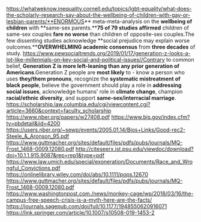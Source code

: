 https://whatweknow.inequality.cornell.edu/topics/lgbt-equality/what-does-the-scholarly-research-say-about-the-wellbeing-of-children-with-gay-or-lesbian-parents/**ENORMOUS** meta-meta-analysis on the **wellbeing of children** with **same-sex parents.****75 of 79 studies affirmed** children of same-sex couples **fare no worse** than children of opposite-sex couples.The few dissenting studies acknowledge **social prejudice may explain worse outcomes.****OVERWHELMING academic consensus** from **three decades** of study.
https://www.pewsocialtrends.org/2019/01/17/generation-z-looks-a-lot-like-millennials-on-key-social-and-political-issues//Contrary to common belief, **Generation Z is more left-leaning than any prior generation of Americans**.Generation Z people are **most likely** to - know a person who uses **they/them pronouns**, recognize the **systematic mistreatment of black people**, believe the government should play a role in **addressing social issues**, acknowledge humans’ role in **climate change**, champion **racial/ethnic diversity**, and support **same-sex/interracial marriage**.
https://scholarship.law.columbia.edu/cgi/viewcontent.cgi?article=3660&context=faculty_scholarship
https://www.nber.org/papers/w27408.pdf
https://www.bjs.gov/index.cfm?ty=pbdetail&iid=4200
https://users.nber.org/~sewp/events/2005.01.14/Bios+Links/Good-rec2-Steele_&_Aronson_95.pdf
https://www.guttmacher.org/sites/default/files/pdfs/pubs/journals/MQ-Frost_1468-0009.12080.pdf
http://citeseerx.ist.psu.edu/viewdoc/download?doi=10.1.1.915.9087&rep=rep1&type=pdf
https://www.law.umich.edu/special/exoneration/Documents/Race_and_Wrongful_Convictions.pdf
https://onlinelibrary.wiley.com/doi/abs/10.1111/pops.12670
https://www.guttmacher.org/sites/default/files/pdfs/pubs/journals/MQ-Frost_1468-0009.12080.pdf
https://www.washingtonpost.com./news/monkey-cage/wp/2018/03/16/the-campus-free-speech-crisis-is-a-myth-here-are-the-facts/
https://journals.sagepub.com/doi/full/10.1177/1948550620916071
https://link.springer.com/article/10.1007/s10508-019-1453-2